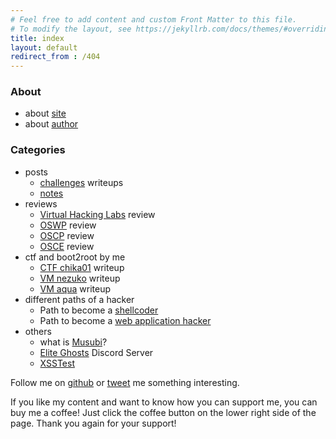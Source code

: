 ```yaml
---
# Feel free to add content and custom Front Matter to this file.
# To modify the layout, see https://jekyllrb.com/docs/themes/#overriding-theme-defaults
title: index
layout: default
redirect_from : /404
---
```


### About
- about [site](/musubi/about/site)
- about [author](/musubi/about/author)

### Categories
- posts
  - [challenges](/musubi/challenges) writeups
  - [notes](/musubi/notes)
- reviews
  - [Virtual Hacking Labs](/musubi/others/vhlreview) review
  - [OSWP](/musubi/others/oswpreview) review
  - [OSCP](/musubi/others/oscpreview) review
  - [OSCE](/musubi/others/oscereview) review
- ctf and boot2root by me
  - [CTF chika01](/musubi/others/chika01) writeup
  - [VM nezuko](/musubi/others/vm_nezuko) writeup
  - [VM aqua](/musubi/others/vm_aqua) writeup
- different paths of a hacker
  - Path to become a [shellcoder](/musubi/paths/shellcoder)
  - Path to become a [web application hacker](/musubi/paths/webapphacker)
- others
  - what is [Musubi](/musubi/others/whatismusubi)?
  - [Elite Ghosts](/musubi/others/EG_Discord_MY) Discord Server
  - [XSSTest](/musubi/others/XSStest)

Follow me on [github](https://github.com/yunaranyancat) or [tweet](https://twitter.com/yunaranyancat) me something interesting.

If you like my content and want to know how you can support me, you can buy me a coffee! Just click the coffee button on the lower right side of the page. Thank you again for your support!
